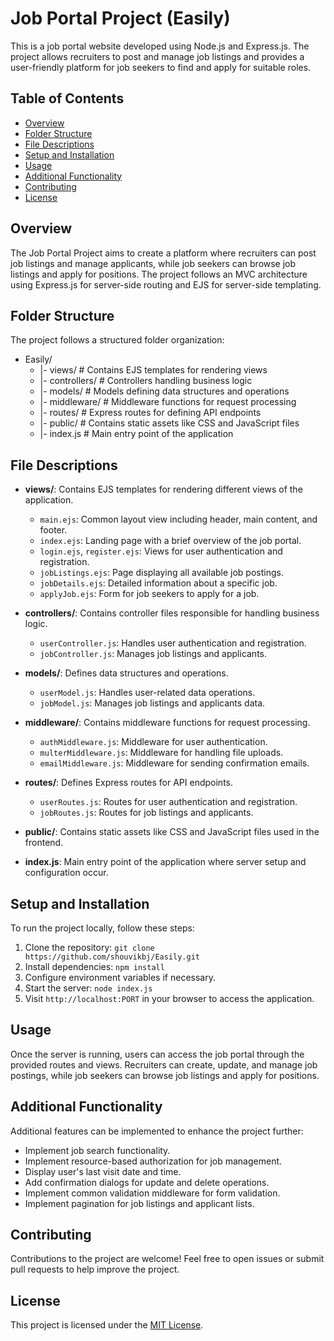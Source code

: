 # Job Portal Project (Easily)

This is a job portal website developed using Node.js and Express.js. The project allows recruiters to post and manage job listings and provides a user-friendly platform for job seekers to find and apply for suitable roles.

## Table of Contents

- [Overview](#overview)
- [Folder Structure](#folder-structure)
- [File Descriptions](#file-descriptions)
- [Setup and Installation](#setup-and-installation)
- [Usage](#usage)
- [Additional Functionality](#additional-functionality)
- [Contributing](#contributing)
- [License](#license)

## Overview

The Job Portal Project aims to create a platform where recruiters can post job listings and manage applicants, while job seekers can browse job listings and apply for positions. The project follows an MVC architecture using Express.js for server-side routing and EJS for server-side templating.

## Folder Structure

The project follows a structured folder organization:

- Easily/
  - |- views/ # Contains EJS templates for rendering views
  - |- controllers/ # Controllers handling business logic
  - |- models/ # Models defining data structures and operations
  - |- middleware/ # Middleware functions for request processing
  - |- routes/ # Express routes for defining API endpoints
  - |- public/ # Contains static assets like CSS and JavaScript files
  - |- index.js # Main entry point of the application


## File Descriptions

- **views/**: Contains EJS templates for rendering different views of the application.
  - `main.ejs`: Common layout view including header, main content, and footer.
  - `index.ejs`: Landing page with a brief overview of the job portal.
  - `login.ejs`, `register.ejs`: Views for user authentication and registration.
  - `jobListings.ejs`: Page displaying all available job postings.
  - `jobDetails.ejs`: Detailed information about a specific job.
  - `applyJob.ejs`: Form for job seekers to apply for a job.

- **controllers/**: Contains controller files responsible for handling business logic.
  - `userController.js`: Handles user authentication and registration.
  - `jobController.js`: Manages job listings and applicants.

- **models/**: Defines data structures and operations.
  - `userModel.js`: Handles user-related data operations.
  - `jobModel.js`: Manages job listings and applicants data.

- **middleware/**: Contains middleware functions for request processing.
  - `authMiddleware.js`: Middleware for user authentication.
  - `multerMiddleware.js`: Middleware for handling file uploads.
  - `emailMiddleware.js`: Middleware for sending confirmation emails.

- **routes/**: Defines Express routes for API endpoints.
  - `userRoutes.js`: Routes for user authentication and registration.
  - `jobRoutes.js`: Routes for job listings and applicants.

- **public/**: Contains static assets like CSS and JavaScript files used in the frontend.

- **index.js**: Main entry point of the application where server setup and configuration occur.

## Setup and Installation

To run the project locally, follow these steps:

1. Clone the repository: `git clone https://github.com/shouvikbj/Easily.git`
2. Install dependencies: `npm install`
3. Configure environment variables if necessary.
4. Start the server: `node index.js`
5. Visit `http://localhost:PORT` in your browser to access the application.

## Usage

Once the server is running, users can access the job portal through the provided routes and views. Recruiters can create, update, and manage job postings, while job seekers can browse job listings and apply for positions.

## Additional Functionality

Additional features can be implemented to enhance the project further:
- Implement job search functionality.
- Implement resource-based authorization for job management.
- Display user's last visit date and time.
- Add confirmation dialogs for update and delete operations.
- Implement common validation middleware for form validation.
- Implement pagination for job listings and applicant lists.

## Contributing

Contributions to the project are welcome! Feel free to open issues or submit pull requests to help improve the project.

## License

This project is licensed under the [MIT License](LICENSE).
